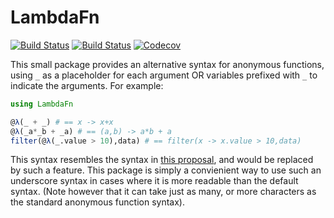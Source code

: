 # LambdaFn

[![Build Status](https://travis-ci.com/haberdashPI/LambdaFn.jl.svg?branch=master)](https://travis-ci.com/haberdashPI/LambdaFn.jl)
[![Build Status](https://ci.appveyor.com/api/projects/status/github/haberdashPI/LambdaFn.jl?svg=true)](https://ci.appveyor.com/project/haberdashPI/LambdaFn-jl)
[![Codecov](https://codecov.io/gh/haberdashPI/LambdaFn.jl/branch/master/graph/badge.svg)](https://codecov.io/gh/haberdashPI/LambdaFn.jl)

This small package provides an alternative syntax for anonymous functions,
using `_` as a placeholder for each argument OR variables prefixed with `_` to
indicate the arguments. For example:

```julia
using LambdaFn

@λ(_ + _) # == x -> x+x
@λ(_a*_b + _a) # == (a,b) -> a*b + a
filter(@λ(_.value > 10),data) # == filter(x -> x.value > 10,data)
```

This syntax resembles the syntax in [this
proposal](https://github.com/JuliaLang/julia/pull/24990), and would be
replaced by such a feature. This package is simply a convienient way to use
such an underscore syntax in cases where it is more readable than the default
syntax. (Note however that it can take just as many, or more characters as the
standard anonymous function syntax).
